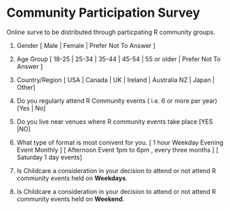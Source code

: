 Community Participation Survey
======================================

Online surve to be distributed through particpating R community groups.

1. Gender            [ Male | Female | Prefer Not To Answer ]

2. Age Group         [ 18-25 | 25-34 | 35-44 | 45-54 | 55 or older | Prefer Not To Answer ]

3. Country/Region    [ USA | Canada | UK | Ireland | Australia NZ | Japan | Other]

4. Do you regularly attend R Community events ( i.e. 6 or more per year) [Yes | No]

5. Do you live near venues where R community events take place [YES |NO]

6. What type of format is most conivent for you.
                      [ 1 hour Weekday Evening Event  Monthly ] 
                      [ Afternoon Event 1pm to 6pm , every three months ]
                      [ Saturday 1 day events]
                      
7. Is Childcare a consideration in  your decision to attend or not attend R community events held on **Weekdays**.  

8. Is Childcare a consideration in  your decision to attend or not attend R community events held on **Weekend**.          
                      
